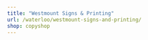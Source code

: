 ```yaml
---
title: "Westmount Signs & Printing"
url: /waterloo/westmount-signs-and-printing/
shop: copyshop
---
```

